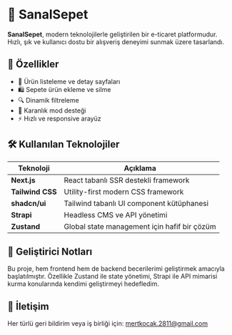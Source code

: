 # 🛒 SanalSepet

**SanalSepet**, modern teknolojilerle geliştirilen bir e-ticaret platformudur. Hızlı, şık ve kullanıcı dostu bir alışveriş deneyimi sunmak üzere tasarlandı.

## 🚀 Özellikler

- 🧾 Ürün listeleme ve detay sayfaları  
- 🛍️ Sepete ürün ekleme ve silme  
- 🔍 Dinamik filtreleme  
- 🌙 Karanlık mod desteği  
- ⚡️ Hızlı ve responsive arayüz

## 🛠️ Kullanılan Teknolojiler

| Teknoloji     | Açıklama                                 |
|---------------|-------------------------------------------|
| **Next.js**   | React tabanlı SSR destekli framework      |
| **Tailwind CSS** | Utility-first modern CSS framework       |
| **shadcn/ui** | Tailwind tabanlı UI component kütüphanesi |
| **Strapi**    | Headless CMS ve API yönetimi              |
| **Zustand**   | Global state management için hafif bir çözüm |


## 🧠 Geliştirici Notları
Bu proje, hem frontend hem de backend becerilerimi geliştirmek amacıyla başlatılmıştır. Özellikle Zustand ile state yönetimi, Strapi ile API mimarisi kurma konularında kendimi geliştirmeyi hedefledim.

## 📧 İletişim
Her türlü geri bildirim veya iş birliği için:
mertkocak.2811@gmail.com

